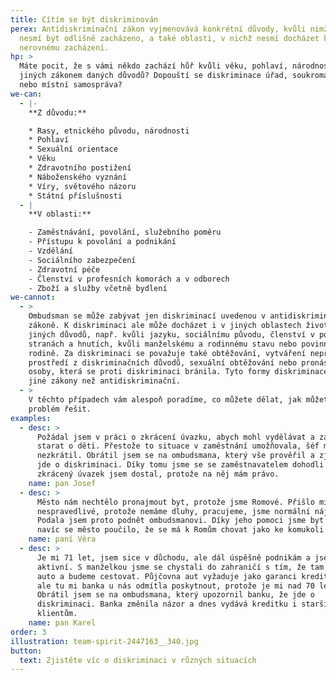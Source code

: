 ```yaml
---
title: Cítím se být diskriminován
perex: Antidiskriminační zákon vyjmenovává konkrétní důvody, kvůli nimž s vámi
  nesmí být odlišně zacházeno, a také oblasti, v nichž nesmí docházet k
  nerovnému zacházení.
hp: >
  Máte pocit, že s vámi někdo zachází hůř kvůli věku, pohlaví, národnosti či z
  jiných zákonem daných důvodů? Dopouští se diskriminace úřad, soukromá firma
  nebo místní samospráva?
we-can:
  - |-
    **Z důvodu:**

    * Rasy, etnického původu, národnosti
    * Pohlaví
    * Sexuální orientace
    * Věku
    * Zdravotního postižení
    * Náboženského vyznání
    * Víry, světového názoru
    * Státní příslušnosti
  - |
    **V oblasti:**

    - Zaměstnávání, povolání, služebního poměru
    - Přístupu k povolání a podnikání
    - Vzdělání
    - Sociálního zabezpečení
    - Zdravotní péče
    - Členství v profesních komorách a v odborech
    - Zboží a služby včetně bydlení
we-cannot:
  - >
    Ombudsman se může zabývat jen diskriminací uvedenou v antidiskriminačním
    zákoně. K diskriminaci ale může docházet i v jiných oblastech života a z
    jiných důvodů, např. kvůli jazyku, sociálnímu původu, členství v politických
    stranách a hnutích, kvůli manželskému a rodinnému stavu nebo povinnosti k
    rodině. Za diskriminaci se považuje také obtěžování, vytváření nepřátelského
    prostředí z diskriminačních důvodů, sexuální obtěžování nebo pronásledování
    osoby, která se proti diskriminaci bránila. Tyto formy diskriminace zakazují
    jiné zákony než antidiskriminační.
  - >
    V těchto případech vám alespoň poradíme, co můžete dělat, jak můžete svůj
    problém řešit.
examples:
  - desc: >
      Požádal jsem v práci o zkrácení úvazku, abych mohl vydělávat a zároveň se
      starat o děti. Přestože to situace v zaměstnání umožňovala, šéf mi úvazek
      nezkrátil. Obrátil jsem se na ombudsmana, který vše prověřil a zjistil, že
      jde o diskriminaci. Díky tomu jsme se se zaměstnavatelem dohodli a
      zkrácený úvazek jsem dostal, protože na něj mám právo.
    name: pan Josef
  - desc: >
      Město nám nechtělo pronajmout byt, protože jsme Romové. Přišlo mi to
      nespravedlivé, protože nemáme dluhy, pracujeme, jsme normální nájemníci.
      Podala jsem proto podnět ombudsmanovi. Díky jeho pomoci jsme byt získali a
      navíc se město poučilo, že se má k Romům chovat jako ke komukoli jinému.
    name: paní Věra
  - desc: >
      Je mi 71 let, jsem sice v důchodu, ale dál úspěšně podnikám a jsem
      aktivní. S manželkou jsme se chystali do zahraničí s tím, že tam vypůjčíme
      auto a budeme cestovat. Půjčovna aut vyžaduje jako garanci kreditní kartu,
      ale tu mi banka u nás odmítla poskytnout, protože je mi nad 70 let.
      Obrátil jsem se na ombudsmana, který upozornil banku, že jde o
      diskriminaci. Banka změnila názor a dnes vydává kreditku i starším
      klientům.
    name: pan Karel
order: 3
illustration: team-spirit-2447163__340.jpg
button:
  text: Zjistěte víc o diskriminaci v různých situacích
---
```

